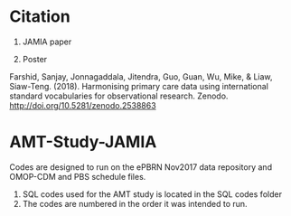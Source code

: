 # Citation
1. JAMIA paper



2. Poster

Farshid, Sanjay, Jonnagaddala, Jitendra, Guo, Guan, Wu, Mike, & Liaw, Siaw-Teng. (2018). Harmonising primary care data using international standard vocabularies for observational research. Zenodo. http://doi.org/10.5281/zenodo.2538863

# AMT-Study-JAMIA
Codes are designed to run on the ePBRN Nov2017 data repository and OMOP-CDM and PBS schedule files. 
1. SQL codes used for the AMT study is located in the SQL codes folder
2. The codes are numbered in the order it was intended to run.
